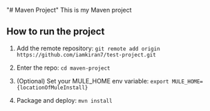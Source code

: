 "# Maven Project" 
This is my Maven project 
## How to run the project 
 
1.	Add the remote repository: `git remote add origin https://github.com/iamkiran7/test-project.git`  

2.	Enter the repo: `cd maven-project`  

3.	(Optional) Set your MULE_HOME env variable: `export MULE_HOME={locationOfMuleInstall}` 
 
4.	Package and deploy: `mvn install`  

